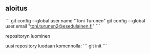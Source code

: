 ## aloitus
´´´
git config --global user.name "Toni Turunen"
git config --global user.email "toni.turunen2@esedulainen.fi"
´´´

repositoryn luominen

uusi repository luodaan komennolla:
´´´
git init
´´´
